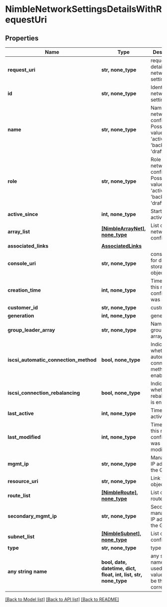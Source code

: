 # NimbleNetworkSettingsDetailsWithRequestUri


## Properties
Name | Type | Description | Notes
------------ | ------------- | ------------- | -------------
**request_uri** | **str, none_type** | requestUri for detailed network setting object | [optional] 
**id** | **str, none_type** | Identifier for network settings. | [optional] 
**name** | **str, none_type** | Name of the network configuration. Possible values: &#39;active&#39;, &#39;backup&#39;, &#39;draft&#39; | [optional] 
**role** | **str, none_type** | Role of network configuration. Possible values: &#39;active&#39;, &#39;backup&#39;, &#39;draft&#39; | [optional] 
**active_since** | **int, none_type** | Start time of activity. | [optional] 
**array_list** | [**[NimbleArrayNet], none_type**](NimbleArrayNet.md) | List of array network configs. | [optional] 
**associated_links** | [**AssociatedLinks**](AssociatedLinks.md) |  | [optional] 
**console_uri** | **str, none_type** | consoleUri for detailed storage object | [optional] 
**creation_time** | **int, none_type** | Time when this net configuration was created. | [optional] 
**customer_id** | **str, none_type** | customerId | [optional] 
**generation** | **int, none_type** | generation | [optional] 
**group_leader_array** | **str, none_type** | Name of the group leader array. | [optional] 
**iscsi_automatic_connection_method** | **bool, none_type** | Indicates whether automatic connection method is enabled. | [optional] 
**iscsi_connection_rebalancing** | **bool, none_type** | Indicates whether rebalancing is enabled. | [optional] 
**last_active** | **int, none_type** | Time of last activity. | [optional] 
**last_modified** | **int, none_type** | Time when this network configuration was last modified. | [optional] 
**mgmt_ip** | **str, none_type** | Management IP address for the Group. | [optional] 
**resource_uri** | **str, none_type** | Link to the object URI | [optional] 
**route_list** | [**[NimbleRoute], none_type**](NimbleRoute.md) | List of static routes. | [optional] 
**secondary_mgmt_ip** | **str, none_type** | Secondary management IP address for the Group. | [optional] 
**subnet_list** | [**[NimbleSubnet], none_type**](NimbleSubnet.md) | List of subnet configs. | [optional] 
**type** | **str, none_type** | type | [optional] 
**any string name** | **bool, date, datetime, dict, float, int, list, str, none_type** | any string name can be used but the value must be the correct type | [optional]

[[Back to Model list]](../README.md#documentation-for-models) [[Back to API list]](../README.md#documentation-for-api-endpoints) [[Back to README]](../README.md)


